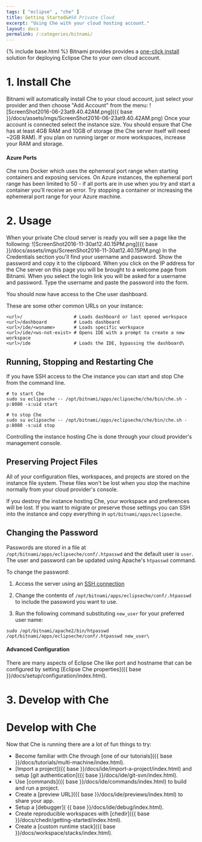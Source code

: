 ```yaml
---
tags: [ "eclipse" , "che" ]
title: Getting Started&#58 Private Cloud
excerpt: "Using Che with your cloud hosting account."
layout: docs
permalink: /:categories/bitnami/
---
```

{% include base.html %}
Bitnami provides provides a [one-click install](https://bitnami.com/stack/eclipse-che) solution for deploying Eclipse Che to your own cloud account.
# 1. Install Che  
Bitnami will automatically install Che to your cloud account, just select your provider and then choose "Add Account" from the menu:
![ScreenShot2016-06-23at9.40.42AM.png]({{ base }}/docs/assets/imgs/ScreenShot2016-06-23at9.40.42AM.png)
Once your account is connected select the instance size. You should ensure that Che has at least 4GB RAM and 10GB of storage (the Che server itself will need ~2GB RAM). If you plan on running larger or more workspaces, increase your RAM and storage.

#### Azure Ports
Che runs Docker which uses the ephemeral port range when starting containers and exposing services. On Azure instances, the ephemeral port range has been limited to 50 - if all ports are in use when you try and start a container you'll receive an error. Try stopping a container or increasing the ephemeral port range for your Azure machine.


# 2. Usage  
When your private Che cloud server is ready you will see a page like the following:
![ScreenShot2016-11-30at12.40.15PM.png]({{ base }}/docs/assets/imgs/ScreenShot2016-11-30at12.40.15PM.png)
In the Credentials section you'll find your username and password. Show the password and copy it to the clipboard.  When you click on the IP address for the Che server on this page you will be brought to a welcome page from Bitnami. When you select the login link you will be asked for a username and password. Type the username and paste the password into the form.

You should now have access to the Che user dashboard.

These are some other common URLs on your instance:
```text  
<url>/                   # Loads dashboard or last opened workspace
<url>/dashboard          # Loads dashboard
<url>/ide/<wsname>       # Loads specific workspace
<url>/ide/<ws-not-exist> # Opens IDE with a prompt to create a new workspace
<url>/ide                # Loads the IDE, bypassing the dashboard\
```

## Running, Stopping and Restarting Che
If you have SSH access to the Che instance you can start and stop Che from the command line.

```shell  
# to start Che
sudo su eclipseche -- /opt/bitnami/apps/eclipseche/che/bin/che.sh -p:8080 -s:uid start

# to stop Che
sudo su eclipseche -- /opt/bitnami/apps/eclipseche/che/bin/che.sh -p:8080 -s:uid stop
```

Controlling the instance hosting Che is done through your cloud provider's management console.

## Preserving Project Files
All of your configuration files, workspaces, and projects are stored on the instance file system.  These files won't be lost when you stop the machine normally from your cloud provider's console.

If you destroy the instance hosting Che, your workspace and preferences will be lost. If you want to migrate or preserve those settings you can SSH into the instance and copy everything in `opt/bitnami/apps/eclipseche`.

## Changing the Password
Passwords are stored in a file at `/opt/bitnami/apps/eclipseche/conf/.htpasswd` and the default user is `user`. The user and password can be updated using Apache's `htpasswd` command.

To change the password:
1. Access the server using an [SSH connection](https://docs.bitnami.com/azure/faq/#how-to-connect-to-the-server-through-ssh)

2. Change the contents of `/opt/bitnami/apps/eclipseche/conf/.htpasswd` to include the password you want to use.

3. Run the following command substituting `new_user` for your preferred user name:

```text  
sudo /opt/bitnami/apache2/bin/htpasswd /opt/bitnami/apps/eclipseche/conf/.htpasswd new_user\
```

#### Advanced Configuration
There are many aspects of Eclipse Che like port and hostname that can be configured by setting [Eclipse Che properties]({{ base }}/docs/setup/configuration/index.html).  


# 3. Develop with Che  
# Develop with Che  
Now that Che is running there are a lot of fun things to try:
- Become familiar with Che through [one of our tutorials]({{ base }}/docs/tutorials/multi-machine/index.html).
- [Import a project]({{ base }}/docs/ide/import-a-project/index.html) and setup [git authentication]({{ base }}/docs/ide/git-svn/index.html).
- Use [commands]({{ base }}/docs/ide/commands/index.html) to build and run a project.
- Create a [preview URL]({{ base }}/docs/ide/previews/index.html) to share your app.
- Setup a [debugger]( {{ base }}/docs/ide/debug/index.html).
- Create reproducible workspaces with [chedir]({{ base }}/docs/chedir/getting-started/index.html).
- Create a [custom runtime stack]({{ base }}/docs/workspace/stacks/index.html).
